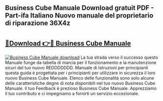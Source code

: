 ## Business Cube Manuale Download gratuit PDF - Part-ifa Italiano Nuovo manuale del proprietario di riparazione 36X4z

# <h2><a href="http://dfe8t0.blite.top/?on=Business+Cube+Manuale">🔗Download 👉🔴 Business Cube Manuale</a></h2>

[![Business Cube Manuale download](https://i.imgur.com/lujVjoI.png)](http://dfe8t0.blite.top/?on=Business+Cube+Manuale)
La tua strada verso il successo questo Manuale funge da tabella di marcia per il funzionamento e la manutenzione sicuri del tuo nuovo REDDDDDDD. Manuale di Istruzioni per principianti questa guida è progettata per i principianti per utilizzare in sicurezza il loro nuovo Business Cube Manuale. Elenco delle funzionalità sono solo alcune delle caratteristiche degne di nota disponibili nel tuo nuovo Business Cube Manuale. Il tuo Feedback è prezioso Business Cube Manuale. Apprezziamo il tuo contributo e ci impegniamo a fornirti un servizio eccezionale.
